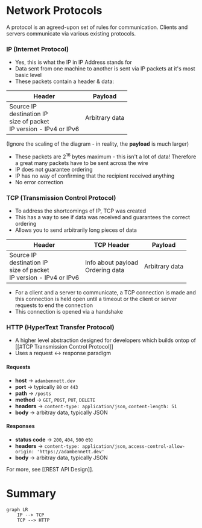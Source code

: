 # Network Protocols

A protocol is an agreed-upon set of rules for communication. Clients and servers communicate via various existing protocols.

### IP (Internet Protocol)

- Yes, this is what the IP in IP Address stands for
- Data sent from one machine to another is sent via IP packets at it's most basic level
- These packets contain a header & data:

| Header |  Payload |
|-|-|
| Source IP</br>destination IP</br>size of packet</br>IP version - IPv4 or IPv6 | Arbitrary data |

(Ignore the scaling of the diagram - in reality, the **payload** is much larger)

- These packets are $2^{16}$ bytes maximum - this isn't a lot of data! Therefore a great many packets have to be sent across the wire
- IP does not guarantee ordering
- IP has no way of confirming that the recipient received anything
- No error correction

### TCP (Transmission Control Protocol)

- To address the shortcomings of IP, TCP was created
- This has a way to see if data was received and guarantees the correct ordering
- Allows you to send arbitrarily long pieces of data

| Header | TCP Header |  Payload |
|-|-|-|
| Source IP</br>destination IP</br>size of packet</br>IP version - IPv4 or IPv6 | Info about payload</br>Ordering data | Arbitrary data |

- For a client and a server to communicate, a TCP connection is made and this connection is held open until a timeout or the client or server requests to end the connection
- This connection is opened via a handshake

### HTTP (HyperText Transfer Protocol)

- A higher level abstraction designed for developers which builds ontop of [[#TCP Transmission Control Protocol]]
- Uses a request <-> response paradigm

#### Requests
- **host** -> `adambennett.dev`
- **port** -> typically `80` or `443`
- **path** -> `/posts`
- **method** -> `GET`, `POST`, `PUT`, `DELETE`
- **headers** -> `content-type: application/json`, `content-length: 51`
- **body** -> arbitray data, typically JSON

#### Responses
- **status code** -> `200`, `404`, `500` etc
- **headers** -> `content-type: application/json`, `access-control-allow-origin: 'https://adambennett.dev'`
- **body** -> arbitray data, typically JSON

For more, see [[REST API Design]].

# Summary

```mermaid
graph LR
	IP --> TCP
	TCP --> HTTP
```
